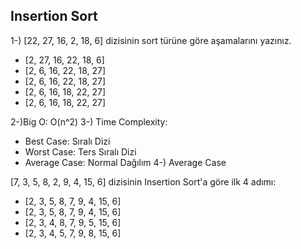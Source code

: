 ## Insertion Sort


1-) [22, 27, 16, 2, 18, 6] dizisinin sort türüne göre aşamalarını yazınız.
- [2, 27, 16, 22, 18, 6]
- [2, 6, 16, 22, 18, 27]
- [2, 6, 16, 22, 18, 27]
- [2, 6, 16, 18, 22, 27] 
- [2, 6, 16, 18, 22, 27] 

2-)Big O:  O(n^2)
3-) Time Complexity: 
- Best Case: Sıralı Dizi
- Worst Case: Ters Sıralı Dizi 
- Average Case: Normal Dağılım
4-) Average Case


[7, 3, 5, 8, 2, 9, 4, 15, 6] dizisinin Insertion Sort'a göre ilk 4 adımı: 
- [2, 3, 5, 8, 7, 9, 4, 15, 6]
- [2, 3, 5, 8, 7, 9, 4, 15, 6]
- [2, 3, 4, 8, 7, 9, 5, 15, 6]
- [2, 3, 4, 5, 7, 9, 8, 15, 6]